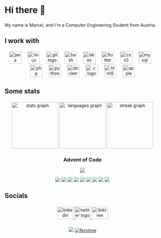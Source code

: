<h1 align="left">Hi there 👋</h1>

###

<p align="left">My name is Marcel, and I'm a Computer Engineering Student from Austria.</p>

###

<h2 align="left">I work with</h2>

###

<div align="center">
  <img src="https://cdn.jsdelivr.net/gh/devicons/devicon/icons/java/java-original.svg" height="40" alt="java logo"  />
  <img width="12" />
  <img src="https://cdn.jsdelivr.net/gh/devicons/devicon/icons/linux/linux-original.svg" height="40" alt="linux logo"  />
  <img width="12" />
  <img src="https://cdn.jsdelivr.net/gh/devicons/devicon/icons/git/git-original.svg" height="40" alt="git logo"  />
  <img width="12" />
  <img src="https://cdn.jsdelivr.net/gh/devicons/devicon/icons/bash/bash-original.svg" height="40" alt="bash logo"  />
  <img width="12" />
  <img src="https://cdn.jsdelivr.net/gh/devicons/devicon/icons/latex/latex-original.svg" height="40" alt="latex logo"  />
  <img width="12" />
  <img src="https://cdn.jsdelivr.net/gh/devicons/devicon/icons/flutter/flutter-original.svg" height="40" alt="flutter logo"  />
  <img width="12" />
  <img src="https://cdn.jsdelivr.net/gh/devicons/devicon/icons/css3/css3-original.svg" height="40" alt="css3 logo"  />
  <img width="12" />
  <img src="https://cdn.jsdelivr.net/gh/devicons/devicon/icons/mysql/mysql-original.svg" height="40" alt="mysql logo"  />
  <img width="12" />
  <img src="https://cdn.jsdelivr.net/gh/devicons/devicon/icons/php/php-original.svg" height="40" alt="php logo"  />
  <img width="12" />
  <img src="https://cdn.jsdelivr.net/gh/devicons/devicon/icons/python/python-original.svg" height="40" alt="python logo"  />
  <img width="12" />
  <img src="https://cdn.jsdelivr.net/gh/devicons/devicon/icons/docker/docker-original.svg" height="40" alt="docker logo"  />
  <img width="12" />
  <img src="https://cdn.jsdelivr.net/gh/devicons/devicon/icons/c/c-original.svg" height="40" alt="c logo"  />
  <img width="12" />
  <img src="https://cdn.jsdelivr.net/gh/devicons/devicon/icons/html5/html5-original.svg" height="40" alt="html5 logo"  />
  <img width="12" />
  <img src="https://cdn.jsdelivr.net/gh/devicons/devicon/icons/apple/apple-original.svg" height="40" alt="apple logo"  />
</div>

###

<h2 align="left">Some stats</h2>

###

<div align="center">
  <img src="https://github-readme-stats.vercel.app/api?username=Nzxtime&hide_title=false&hide_rank=false&show_icons=true&include_all_commits=true&count_private=true&disable_animations=false&theme=dark&locale=en&hide_border=false&order=1" height="150" alt="stats graph"  />
  <img src="https://github-readme-stats.vercel.app/api/top-langs?username=Nzxtime&locale=en&hide_title=false&layout=compact&card_width=320&langs_count=5&theme=dark&hide_border=false&order=2" height="150" alt="languages graph"  />
  <img src="https://streak-stats.demolab.com?user=Nzxtime&locale=en&mode=daily&theme=dark&hide_border=false&border_radius=5&order=3" height="150" alt="streak graph"  />
</div>

<div align="center">
  <h3>Advent of Code</h3>
  <p><a href = "https://adventofcode.com/" target="_blank"><img src="https://img.shields.io/badge/dynamic/json?url=https%3A%2F%2Fadventofcode-badge-nzxtime.vercel.app%2Fapi&query=%24.allStars&label=ALL&&color=brightgreen&style=flat&link=https%3A%2F%2Fadventofcode.com"></a></p>
  <a href = "https://adventofcode.com/" target="_blank"><img src="https://img.shields.io/badge/dynamic/json?url=https%3A%2F%2Fadventofcode-badge-nzxtime.vercel.app%2Fapi&query=%24.2015&label=2015&color=brightgreen&style=flat&link=https%3A%2F%2Fadventofcode.com"></a>
  <a href = "https://adventofcode.com/" target="_blank"><img src="https://img.shields.io/badge/dynamic/json?url=https%3A%2F%2Fadventofcode-badge-nzxtime.vercel.app%2Fapi&query=%24.2016&label=2016&color=brightgreen&style=flat&link=https%3A%2F%2Fadventofcode.com"></a>
  <a href = "https://adventofcode.com/" target="_blank"><img src="https://img.shields.io/badge/dynamic/json?url=https%3A%2F%2Fadventofcode-badge-nzxtime.vercel.app%2Fapi&query=%24.2017&label=2017&color=brightgreen&style=flat&link=https%3A%2F%2Fadventofcode.com"></a>
  <a href = "https://adventofcode.com/" target="_blank"><img src="https://img.shields.io/badge/dynamic/json?url=https%3A%2F%2Fadventofcode-badge-nzxtime.vercel.app%2Fapi&query=%24.2018&label=2018&color=brightgreen&style=flat&link=https%3A%2F%2Fadventofcode.com"></a>
  <a href = "https://adventofcode.com/" target="_blank"><img src="https://img.shields.io/badge/dynamic/json?url=https%3A%2F%2Fadventofcode-badge-nzxtime.vercel.app%2Fapi&query=%24.2019&label=2019&color=brightgreen&style=flat&link=https%3A%2F%2Fadventofcode.com"></a>
  <a href = "https://adventofcode.com/" target="_blank"><img src="https://img.shields.io/badge/dynamic/json?url=https%3A%2F%2Fadventofcode-badge-nzxtime.vercel.app%2Fapi&query=%24.2020&label=2020&color=brightgreen&style=flat&link=https%3A%2F%2Fadventofcode.com"></a>
  <a href = "https://adventofcode.com/" target="_blank"><img src="https://img.shields.io/badge/dynamic/json?url=https%3A%2F%2Fadventofcode-badge-nzxtime.vercel.app%2Fapi&query=%24.2021&label=2021&color=brightgreen&style=flat&link=https%3A%2F%2Fadventofcode.com"></a>
  <a href = "https://adventofcode.com/" target="_blank"><img src="https://img.shields.io/badge/dynamic/json?url=https%3A%2F%2Fadventofcode-badge-nzxtime.vercel.app%2Fapi&query=%24.2022&label=2022&color=brightgreen&style=flat&link=https%3A%2F%2Fadventofcode.com"></a>
  <a href = "https://adventofcode.com/" target="_blank"><img src="https://img.shields.io/badge/dynamic/json?url=https%3A%2F%2Fadventofcode-badge-nzxtime.vercel.app%2Fapi&query=%24.2023&label=2023&color=brightgreen&style=flat&link=https%3A%2F%2Fadventofcode.com"></a>
</div>

###

<h2 align="left">Socials</h2>

###

<div align="center">
  <a href="https://linkedin.com/in/marcel-streicher" target="_blank">
    <img src="https://raw.githubusercontent.com/maurodesouza/profile-readme-generator/master/src/assets/icons/social/linkedin/default.svg" width="52" height="40" alt="linkedin logo"/>
  </a>
  <a href="https://twitter.com/Nzxtime" target="_blank">
    <img src="https://raw.githubusercontent.com/maurodesouza/profile-readme-generator/master/src/assets/icons/social/twitter/default.svg" width="52" height="40" alt="twitter logo"/>
  </a>
  <a href="https://linktr.ee/Nzxtime" target="_blank">
    <img src="https://raw.githubusercontent.com/maurodesouza/profile-readme-generator/master/src/assets/icons/social/linktree/default.svg" width="52" height="40" alt="linktree logo"/>
  </a>
</div>

###

<div align="center">
<a href="https://github.com/Nzxtime?tab=followers"><img src="https://img.shields.io/github/followers/Nzxtime.svg?style=social&label=Follow&maxAge=z"></a>
<a href="https://github.com/Nzxtime"><img src="https://komarev.com/ghpvc/?username=Nzxtime&color=brightgreen&style=flat" alt="Nzxtime"/></a>
</div>
